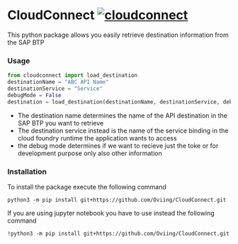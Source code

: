 # CloudConnect [![cloudconnect](https://github.com/Oviing/CloudConnect/actions/workflows/python-publish.yml/badge.svg?event=deployment)](https://github.com/Oviing/CloudConnect/actions/workflows/python-publish.yml)

This python package allows you easily retrieve destination information from the SAP BTP

### Usage

```python
from cloudconnect import load_destination
destinationName = "ABC API Name"
destinationService = "Service"
debugMode = False
destination = load_destination(destinationName, destinationService, debugMode)
````
- The destination name determines the name of the API destination in the SAP BTP you want to retrieve
- The destination service instead is the name of the service binding in the cloud foundry runtime the application wants to access
- the debug mode determines if we want to recieve just the toke or for development purpose only also other information

### Installation
To install the package execute the following command
```
python3 -m pip install git+https://github.com/Oviing/CloudConnect.git
```
If you are using jupyter notebook you have to use instead the following command
```
!python3 -m pip install git+https://github.com/Oviing/CloudConnect.git
```
